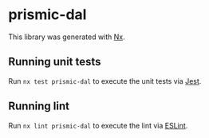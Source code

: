 # prismic-dal

This library was generated with [Nx](https://nx.dev).

## Running unit tests

Run `nx test prismic-dal` to execute the unit tests via [Jest](https://jestjs.io).

## Running lint

Run `nx lint prismic-dal` to execute the lint via [ESLint](https://eslint.org/).
